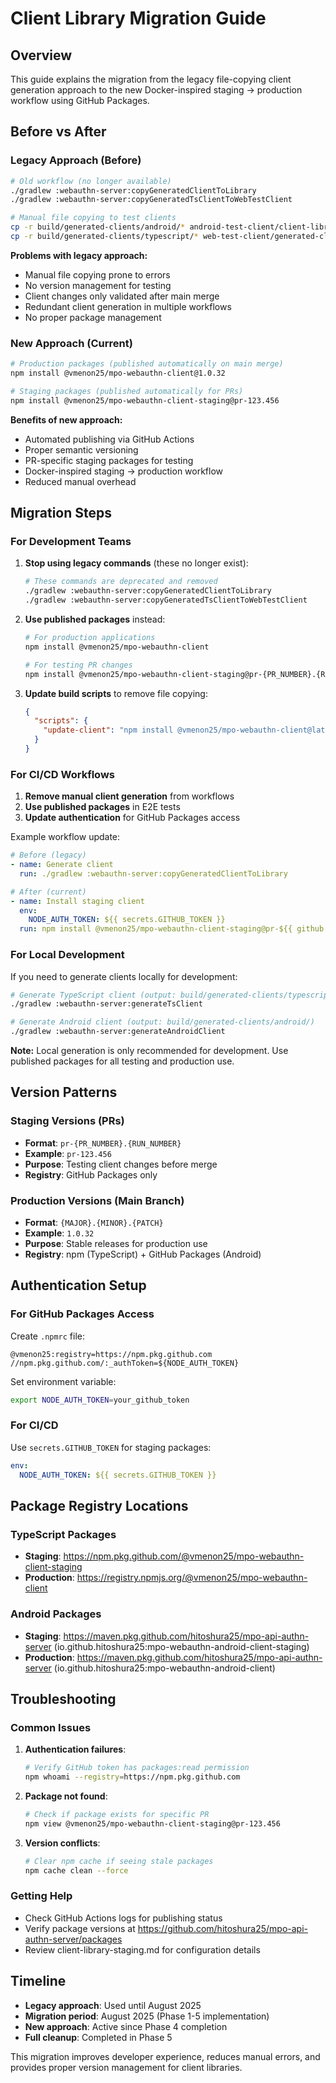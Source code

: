 # Client Library Migration Guide

## Overview

This guide explains the migration from the legacy file-copying client generation approach to the new Docker-inspired staging → production workflow using GitHub Packages.

## Before vs After

### Legacy Approach (Before)

```bash
# Old workflow (no longer available)
./gradlew :webauthn-server:copyGeneratedClientToLibrary
./gradlew :webauthn-server:copyGeneratedTsClientToWebTestClient

# Manual file copying to test clients
cp -r build/generated-clients/android/* android-test-client/client-library/
cp -r build/generated-clients/typescript/* web-test-client/generated-client/
```

**Problems with legacy approach:**
- Manual file copying prone to errors
- No version management for testing
- Client changes only validated after main merge
- Redundant client generation in multiple workflows
- No proper package management

### New Approach (Current)

```bash
# Production packages (published automatically on main merge)
npm install @vmenon25/mpo-webauthn-client@1.0.32

# Staging packages (published automatically for PRs)
npm install @vmenon25/mpo-webauthn-client-staging@pr-123.456
```

**Benefits of new approach:**
- Automated publishing via GitHub Actions
- Proper semantic versioning
- PR-specific staging packages for testing
- Docker-inspired staging → production workflow
- Reduced manual overhead

## Migration Steps

### For Development Teams

1. **Stop using legacy commands** (these no longer exist):
   ```bash
   # These commands are deprecated and removed
   ./gradlew :webauthn-server:copyGeneratedClientToLibrary
   ./gradlew :webauthn-server:copyGeneratedTsClientToWebTestClient
   ```

2. **Use published packages** instead:
   ```bash
   # For production applications
   npm install @vmenon25/mpo-webauthn-client
   
   # For testing PR changes
   npm install @vmenon25/mpo-webauthn-client-staging@pr-{PR_NUMBER}.{RUN_NUMBER}
   ```

3. **Update build scripts** to remove file copying:
   ```json
   {
     "scripts": {
       "update-client": "npm install @vmenon25/mpo-webauthn-client@latest"
     }
   }
   ```

### For CI/CD Workflows

1. **Remove manual client generation** from workflows
2. **Use published packages** in E2E tests
3. **Update authentication** for GitHub Packages access

Example workflow update:
```yaml
# Before (legacy)
- name: Generate client
  run: ./gradlew :webauthn-server:copyGeneratedClientToLibrary

# After (current)
- name: Install staging client
  env:
    NODE_AUTH_TOKEN: ${{ secrets.GITHUB_TOKEN }}
  run: npm install @vmenon25/mpo-webauthn-client-staging@pr-${{ github.event.number }}.${{ github.run_number }}
```

### For Local Development

If you need to generate clients locally for development:

```bash
# Generate TypeScript client (output: build/generated-clients/typescript/)
./gradlew :webauthn-server:generateTsClient

# Generate Android client (output: build/generated-clients/android/)
./gradlew :webauthn-server:generateAndroidClient
```

**Note:** Local generation is only recommended for development. Use published packages for all testing and production use.

## Version Patterns

### Staging Versions (PRs)
- **Format**: `pr-{PR_NUMBER}.{RUN_NUMBER}`
- **Example**: `pr-123.456`
- **Purpose**: Testing client changes before merge
- **Registry**: GitHub Packages only

### Production Versions (Main Branch)
- **Format**: `{MAJOR}.{MINOR}.{PATCH}`
- **Example**: `1.0.32`
- **Purpose**: Stable releases for production use
- **Registry**: npm (TypeScript) + GitHub Packages (Android)

## Authentication Setup

### For GitHub Packages Access

Create `.npmrc` file:
```
@vmenon25:registry=https://npm.pkg.github.com
//npm.pkg.github.com/:_authToken=${NODE_AUTH_TOKEN}
```

Set environment variable:
```bash
export NODE_AUTH_TOKEN=your_github_token
```

### For CI/CD

Use `secrets.GITHUB_TOKEN` for staging packages:
```yaml
env:
  NODE_AUTH_TOKEN: ${{ secrets.GITHUB_TOKEN }}
```

## Package Registry Locations

### TypeScript Packages
- **Staging**: https://npm.pkg.github.com/@vmenon25/mpo-webauthn-client-staging
- **Production**: https://registry.npmjs.org/@vmenon25/mpo-webauthn-client

### Android Packages
- **Staging**: https://maven.pkg.github.com/hitoshura25/mpo-api-authn-server (io.github.hitoshura25:mpo-webauthn-android-client-staging)
- **Production**: https://maven.pkg.github.com/hitoshura25/mpo-api-authn-server (io.github.hitoshura25:mpo-webauthn-android-client)

## Troubleshooting

### Common Issues

1. **Authentication failures**:
   ```bash
   # Verify GitHub token has packages:read permission
   npm whoami --registry=https://npm.pkg.github.com
   ```

2. **Package not found**:
   ```bash
   # Check if package exists for specific PR
   npm view @vmenon25/mpo-webauthn-client-staging@pr-123.456
   ```

3. **Version conflicts**:
   ```bash
   # Clear npm cache if seeing stale packages
   npm cache clean --force
   ```

### Getting Help

- Check GitHub Actions logs for publishing status
- Verify package versions at https://github.com/hitoshura25/mpo-api-authn-server/packages
- Review client-library-staging.md for configuration details

## Timeline

- **Legacy approach**: Used until August 2025
- **Migration period**: August 2025 (Phase 1-5 implementation)
- **New approach**: Active since Phase 4 completion
- **Full cleanup**: Completed in Phase 5

This migration improves developer experience, reduces manual errors, and provides proper version management for client libraries.